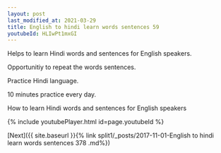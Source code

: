 ```yaml
---
layout: post
last_modified_at: 2021-03-29
title: English to hindi learn words sentences 59 
youtubeId: HLIwPt1mxGI
---
```

 
 
Helps to learn Hindi words and sentences for English speakers.

Opportunitiy to repeat the words sentences. 

Practice Hindi language. 
 
10 minutes practice every day. 
 
How to learn Hindi words and sentences for English speakers 
 
{% include youtubePlayer.html id=page.youtubeId %}
 
 
[Next]({{ site.baseurl }}{% link  split1/_posts/2017-11-01-English to hindi learn words sentences 378 .md%})
 
